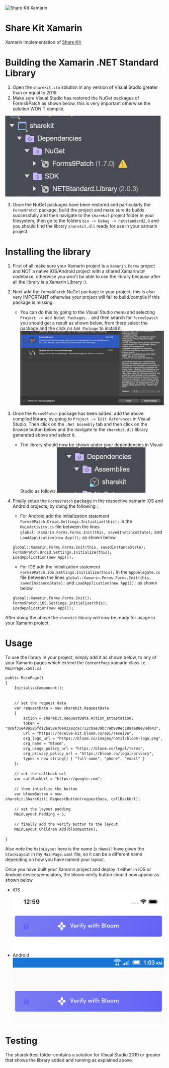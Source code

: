 ![Share Kit Xamarin](https://github.com/hellobloom/share-kit/raw/master/images/logo.png)

# Share Kit Xamarin

Xamarin implementation of [Share Kit](https://github.com/hellobloom/share-kit#readme)

# Building the Xamarin .NET Standard Library 

1. Open the `sharekit.sln` solution in any version of Visual Studio greater than or equal to 2019.
2. Make sure Visual Studio has restored the NuGet packages of Forms9Patch as shown below, this is very important otherwise the solution WON'T compile.

![nuget-packages](images/nuget-packages.png)

3. Once the NuGet packages have been restored and particularly the `Forms9Patch` package, build the project and make sure its builds successfully and then navigate to the `sharekit` project folder in your filesystem, then go to the folders `bin -> Debug -> netstandard2.0` and you should find the library `sharekit.dll` ready for use in your xamarin project.

# Installing the library

1. First of all make sure your Xamarin project is a `Xamarin.Forms` project and NOT a native iOS/Android project with a shared Xamarin/c# codebase, otherwise  you won't be able to use the library because after all the library is a Xamarin Library :).
2. Next add the `Forms9Patch` NuGet package to your project, this is also very IMPORTANT otherwise your project will fail to build/compile if this package is missing. 
	- You can do this by going to the Visual Studio menu and selecting `Project -> Add NuGet Packages..` and then search for `forms9patch` you should get a result as shown below, from there select the package and the click on `Add Package` to install it.
	![forms9patch.png](images/forms9patch.png)
3. Once the `Forms9Patch` package has been added, add the above compiled library, by going to `Project -> Edit References` in Visual Studio. Then click on the `.Net Assembly` tab and then click on the browse button below and the navigate to the `sharekit.dll` library generated above and select it.
	- The library should now be shown under your dependencies in Visual Studio as follows
	![sharekit-dll](images/sharekit-dll.png)
4. Finally setup the `Forms9Patch` package in the respective xamarin iOS and Android projects, by doing the following :_
	- For Android add the initialization statement `Forms9Patch.Droid.Settings.Initialize(this);` in the `MainActivity.cs` file between the lines `global::Xamarin.Forms.Forms.Init(this, savedInstanceState);` and `LoadApplication(new App());` as shown below

	```
	global::Xamarin.Forms.Forms.Init(this, savedInstanceState);
    Forms9Patch.Droid.Settings.Initialize(this);
    LoadApplication(new App());
	```
	- For iOS add the initialization statement `Forms9Patch.iOS.Settings.Initialize(this);` in the `AppDelegate.cs` file between the lines `global::Xamarin.Forms.Forms.Init(this, savedInstanceState);` and `LoadApplication(new App());` as shown below

	```
	global::Xamarin.Forms.Forms.Init();
    Forms9Patch.iOS.Settings.Initialize(this);
    LoadApplication(new App());
	```
 After doing the above the `sharekit` library will now be ready for usage in your Xamarin project.

# Usage

To use the library in your project, simply add it as shown below, to any of your Xamarin pages which extend the `ContentPage` xamarin class i.e. `MainPage.xaml.cs`.

```
public MainPage()
{
    InitializeComponent();


    // set the request data
    var requestData = new sharekit.RequestData
    {
        action = sharekit.RequestData.Action_attestation,
        token = "0x8f31e48a585fd12ba58e70e03292cac712cbae39bc7eb980ec189aa88e24d043",
        url = "https://receive-kit.bloom.co/api/receive",
        org_logo_url = "https://bloom.co/images/notif/bloom-logo.png",
        org_name = "Bloom",
        org_usage_policy_url = "https://bloom.co/legal/terms",
        org_privacy_policy_url = "https://bloom.co/legal/privacy",
        types = new string[] { "full-name", "phone", "email" }
    };

    // set the callback url
    var callBackUrl = "https://google.com";

    // then intialize the button
    var bloomButton = new sharekit.ShareKit().RequestButton(requestData, callBackUrl);

    // set the layout padding
	MainLayout.Padding = 5;

    // finally add the verify button to the layout
    MainLayout.Children.Add(bloomButton);
    
}
```
Also note the `MainLayout` here is the name (`x:Name`) I have given the `StackLayout` in my `MainPage.xaml` file, so it can be a different name depending on how you have named your layout.

Once you have built your Xamarin project and deploy it either in iOS or Android devices/emulators, the bloom verify button should now appear as shown below
- iOS
![ios](images/ios.png)
- Android
![android](images/android.png)

# Testing 

The sharekittest folder contains a solution for Visual Studio 2019 or greater that shows the library added and running as explained above.
